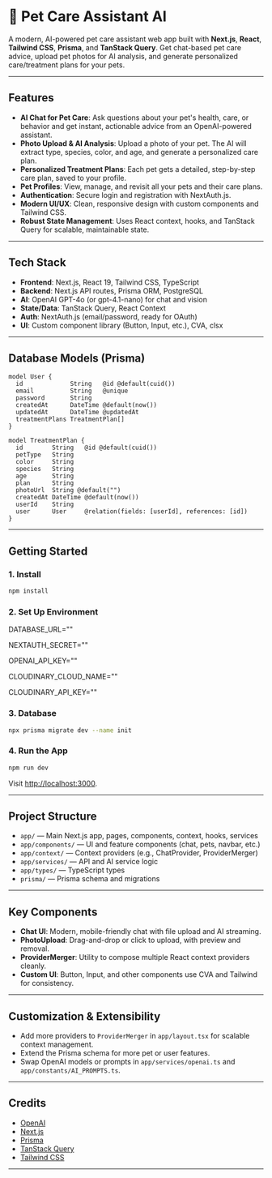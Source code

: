 # 🐾 Pet Care Assistant AI

A modern, AI-powered pet care assistant web app built with **Next.js**, **React**, **Tailwind CSS**, **Prisma**, and **TanStack Query**. Get chat-based pet care advice, upload pet photos for AI analysis, and generate personalized care/treatment plans for your pets.

---

## Features

- **AI Chat for Pet Care**: Ask questions about your pet's health, care, or behavior and get instant, actionable advice from an OpenAI-powered assistant.
- **Photo Upload & AI Analysis**: Upload a photo of your pet. The AI will extract type, species, color, and age, and generate a personalized care plan.
- **Personalized Treatment Plans**: Each pet gets a detailed, step-by-step care plan, saved to your profile.
- **Pet Profiles**: View, manage, and revisit all your pets and their care plans.
- **Authentication**: Secure login and registration with NextAuth.js.
- **Modern UI/UX**: Clean, responsive design with custom components and Tailwind CSS.
- **Robust State Management**: Uses React context, hooks, and TanStack Query for scalable, maintainable state.

---

## Tech Stack

- **Frontend**: Next.js, React 19, Tailwind CSS, TypeScript
- **Backend**: Next.js API routes, Prisma ORM, PostgreSQL
- **AI**: OpenAI GPT-4o (or gpt-4.1-nano) for chat and vision
- **State/Data**: TanStack Query, React Context
- **Auth**: NextAuth.js (email/password, ready for OAuth)
- **UI**: Custom component library (Button, Input, etc.), CVA, clsx

---

## Database Models (Prisma)

```prisma
model User {
  id             String   @id @default(cuid())
  email          String   @unique
  password       String
  createdAt      DateTime @default(now())
  updatedAt      DateTime @updatedAt
  treatmentPlans TreatmentPlan[]
}

model TreatmentPlan {
  id        String   @id @default(cuid())
  petType   String
  color     String
  species   String
  age       String
  plan      String
  photoUrl  String @default("")
  createdAt DateTime @default(now())
  userId    String
  user      User     @relation(fields: [userId], references: [id])
}
```

---

## Getting Started

### 1. Install

```bash
npm install
```

### 2. Set Up Environment

DATABASE_URL=""

NEXTAUTH_SECRET=""

OPENAI_API_KEY=""

CLOUDINARY_CLOUD_NAME=""

CLOUDINARY_API_KEY=""

### 3. Database

```bash
npx prisma migrate dev --name init
```

### 4. Run the App

```bash
npm run dev
```

Visit [http://localhost:3000](http://localhost:3000).

---

## Project Structure

- `app/` — Main Next.js app, pages, components, context, hooks, services
- `app/components/` — UI and feature components (chat, pets, navbar, etc.)
- `app/context/` — Context providers (e.g., ChatProvider, ProviderMerger)
- `app/services/` — API and AI service logic
- `app/types/` — TypeScript types
- `prisma/` — Prisma schema and migrations

---

## Key Components

- **Chat UI**: Modern, mobile-friendly chat with file upload and AI streaming.
- **PhotoUpload**: Drag-and-drop or click to upload, with preview and removal.
- **ProviderMerger**: Utility to compose multiple React context providers cleanly.
- **Custom UI**: Button, Input, and other components use CVA and Tailwind for consistency.

---

## Customization & Extensibility

- Add more providers to `ProviderMerger` in `app/layout.tsx` for scalable context management.
- Extend the Prisma schema for more pet or user features.
- Swap OpenAI models or prompts in `app/services/openai.ts` and `app/constants/AI_PROMPTS.ts`.

---

## Credits

- [OpenAI](https://openai.com/)
- [Next.js](https://nextjs.org/)
- [Prisma](https://www.prisma.io/)
- [TanStack Query](https://tanstack.com/query/latest)
- [Tailwind CSS](https://tailwindcss.com/)

---

